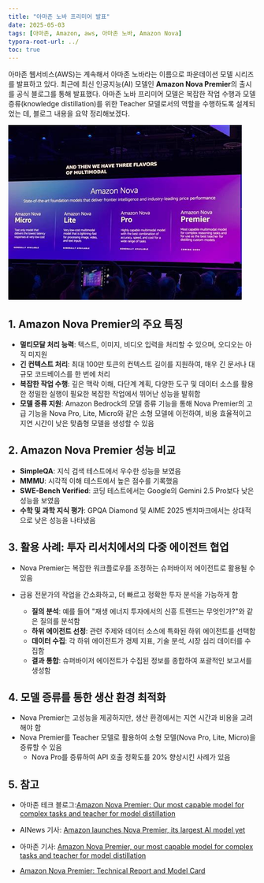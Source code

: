 ```yaml
---
title: "아마존 노바 프리미어 발표"
date: 2025-05-03
tags: [아마존, Amazon, aws, 아마존 노바, Amazon Nova]
typora-root-url: ../
toc: true
---
```


아마존 웹서비스(AWS)는 계속해서 아마존 노바라는 이름으로 파운데이션 모델 시리즈를 발표하고 있다. 최근에 최신 인공지능(AI) 모델인 **Amazon Nova Premier**의 출시를 공식 블로그를 통해 발표했다. 아마존 노바 프리미어 모델은 복잡한 작업 수행과 모델 증류(knowledge distillation)를 위한 Teacher 모델로서의 역할을 수행하도록 설계되었는 데, 블로그 내용을 요약 정리해보겠다.



![그림 - 아마존 노바](/../images/2025-05/NovaPremier.jpg)



## 1. Amazon Nova Premier의 주요 특징

* **멀티모달 처리 능력**: 텍스트, 이미지, 비디오 입력을 처리할 수 있으며, 오디오는 아직 미지원
* **긴 컨텍스트 처리**: 최대 100만 토큰의 컨텍스트 길이를 지원하여, 매우 긴 문서나 대규모 코드베이스를 한 번에 처리
* **복잡한 작업 수행**: 깊은 맥락 이해, 다단계 계획, 다양한 도구 및 데이터 소스를 활용한 정밀한 실행이 필요한 복잡한 작업에서 뛰어난 성능을 발휘함
* **모델 증류 지원**: Amazon Bedrock의 모델 증류 기능을 통해 Nova Premier의 고급 기능을 Nova Pro, Lite, Micro와 같은 소형 모델에 이전하여, 비용 효율적이고 지연 시간이 낮은 맞춤형 모델을 생성할 수 있음



## 2. Amazon Nova Premier 성능 비교

* **SimpleQA**: 지식 검색 테스트에서 우수한 성능을 보였음
* **MMMU**: 시각적 이해 테스트에서 높은 점수를 기록했음
* **SWE-Bench Verified**: 코딩 테스트에서는 Google의 Gemini 2.5 Pro보다 낮은 성능을 보였음
* **수학 및 과학 지식 평가**: GPQA Diamond 및 AIME 2025 벤치마크에서는 상대적으로 낮은 성능을 나타냈음



## 3. 활용 사례: 투자 리서치에서의 다중 에이전트 협업

* Nova Premier는 복잡한 워크플로우를 조정하는 슈퍼바이저 에이전트로 활용될 수 있음

* 금융 전문가의 작업을 간소화하고, 더 빠르고 정확한 투자 분석을 가능하게 함

  * **질의 분석**: 예를 들어 "재생 에너지 투자에서의 신흥 트렌드는 무엇인가?"와 같은 질의를 분석함
  * **하위 에이전트 선정**: 관련 주제와 데이터 소스에 특화된 하위 에이전트를 선택함
  * **데이터 수집**: 각 하위 에이전트가 경제 지표, 기술 분석, 시장 심리 데이터를 수집함
  * **결과 통합**: 슈퍼바이저 에이전트가 수집된 정보를 종합하여 포괄적인 보고서를 생성함

  

## 4. 모델 증류를 통한 생산 환경 최적화

* Nova Premier는 고성능을 제공하지만, 생산 환경에서는 지연 시간과 비용을 고려해야 함
* Nova Premier를 Teacher 모델로 활용하여 소형 모델(Nova Pro, Lite, Micro)을 증류할 수 있음
  * Nova Pro를 증류하여 API 호출 정확도를 20% 향상시킨 사례가 있음



## 5. 참고

* 아마존 테크 블로그:[Amazon Nova Premier: Our most capable model for complex tasks and teacher for model distillation](https://aws.amazon.com/blogs/aws/amazon-nova-premier-our-most-capable-model-for-complex-tasks-and-teacher-for-model-distillation/)

* AINews 기사: [Amazon launches Nova Premier, its largest AI model yet](https://ainews.us.com/2025/05/01/amazon-launches-nova-premier-its-largest-ai-model-yet/?utm_source=chatgpt.com)
* 아마존 기사: [Amazon Nova Premier, our most capable model for complex tasks and teacher for model distillation](https://aws.amazon.com/about-aws/whats-new/2025/04/amazon-nova-premier-complex-tasks-model-distillation/?utm_source=chatgpt.com)
* [Amazon Nova Premier: Technical Report and Model Card](chrome-extension://efaidnbmnnnibpcajpcglclefindmkaj/https://assets.amazon.science/f6/c5/79dceb124593b3356566ad6723af/the-amazon-nova-premier-technical-report-and-model-card.pdf?fbclid=IwY2xjawKOnWBleHRuA2FlbQIxMABicmlkETEyRXppVDVOMDFoSWdzVDVKAR7cy99DXgbk5EAta48Pu3uRgyA7t4HDgRGbbsys71TGQeD76py5v4dzEd23Bw_aem_Bm4SF-3KGa-cfK0pOLPk6w)
